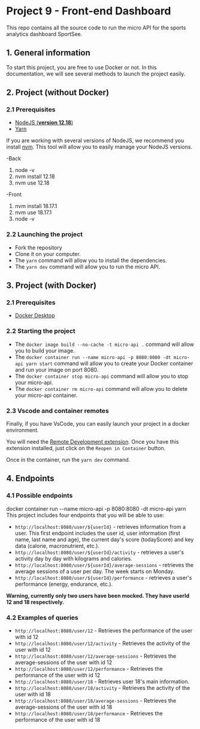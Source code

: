 # Project 9 - Front-end Dashboard

This repo contains all the source code to run the micro API for the sports analytics dashboard SportSee.

## 1. General information

To start this project, you are free to use Docker or not. In this documentation, we will see several methods to launch the project easily.

## 2. Project (**without Docker**)

### 2.1 Prerequisites

-   [NodeJS (**version 12.18**)](https://nodejs.org/en/)
-   [Yarn](https://yarnpkg.com/)

If you are working with several versions of NodeJS, we recommend you install [nvm](https://github.com/nvm-sh/nvm). This tool will allow you to easily manage your NodeJS versions.

-Back

1. node -v
2. nvm install 12.18
3. nvm use 12.18

-Front

1. nvm install 18.17.1
2. nvm use 18.17.1
3. node -v

### 2.2 Launching the project

-   Fork the repository
-   Clone it on your computer.
-   The `yarn` command will allow you to install the dependencies.
-   The `yarn dev` command will allow you to run the micro API.

## 3. Project (**with Docker**)

### 2.1 Prerequisites

-   [Docker Desktop](https://www.docker.com/products/docker-desktop)

### 2.2 Starting the project

-   The `docker image build --no-cache -t micro-api .` command will allow you to build your image.
-   The `docker container run --name micro-api -p 8080:8080 -dt micro-api yarn start` command will allow you to create your Docker container and run your image on port 8080.
-   The `docker container stop micro-api` command will allow you to stop your micro-api.
-   The `docker container rm micro-api` command will allow you to delete your micro-api container.

### 2.3 Vscode and container remotes

Finally, if you have VsCode, you can easily launch your project in a docker environment.

You will need the [Remote Development extension](https://marketplace.visualstudio.com/items?itemName=ms-vscode-remote.vscode-remote-extensionpack). Once you have this extension installed, just click on the `Reopen in Container` button.

Once in the container, run the `yarn dev` command.

## 4. Endpoints

### 4.1 Possible endpoints

docker container run --name micro-api -p 8080:8080 -dt micro-api yarn
This project includes four endpoints that you will be able to use:

-   `http://localhost:8080/user/${userId}` - retrieves information from a user. This first endpoint includes the user id, user information (first name, last name and age), the current day's score (todayScore) and key data (calorie, macronutrient, etc.).
-   `http://localhost:8080/user/${userId}/activity` - retrieves a user's activity day by day with kilograms and calories.
-   `http://localhost:8080/user/${userId}/average-sessions` - retrieves the average sessions of a user per day. The week starts on Monday.
-   `http://localhost:8080/user/${userId}/performance` - retrieves a user's performance (energy, endurance, etc.).

**Warning, currently only two users have been mocked. They have userId 12 and 18 respectively.**

### 4.2 Examples of queries

-   `http://localhost:8080/user/12` - Retrieves the performance of the user with id 12
-   `http://localhost:8080/user/12/activity` - Retrieves the activity of the user with id 12
-   `http://localhost:8080/user/12/average-sessions` - Retrieves the average-sessions of the user with id 12
-   `http://localhost:8080/user/12/performance` - Retrieves the performance of the user with id 12
-   `http://localhost:8080/user/18` - Retrieves user 18's main information.
-   `http://localhost:8080/user/18/activity` - Retrieves the activity of the user with id 18
-   `http://localhost:8080/user/18/average-sessions` - Retrieves the average-sessions of the user with id 18
-   `http://localhost:8080/user/18/performance` - Retrieves the performance of the user with id 18
